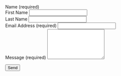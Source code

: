 <form action="https://formspree.io/f/mrbyeabv" method="POST" class="contact-form">

  <!-- 第一行：Name -->
  <div class="form-group">
    <label>Name <span class="required">(required)</span></label>
    <div class="name-row">
      <div class="name-field">
        <label for="first-name">First Name</label>
        <input type="text" id="first-name" name="first-name" required>
      </div>
      <div class="name-field">
        <label for="last-name">Last Name</label>
        <input type="text" id="last-name" name="last-name" required>
      </div>
    </div>
  </div>

  <!-- 第二行：Email -->
  <div class="form-group">
    <label for="email">Email Address <span class="required">(required)</span></label>
    <input type="email" id="email" name="_replyto" required>
  </div>

  <!-- 第三行：Message -->
  <div class="form-group">
    <label for="message">Message <span class="required">(required)</span></label>
    <textarea id="message" name="message" rows="6" required></textarea>
  </div>

  <button type="submit">Send</button>
</form>
